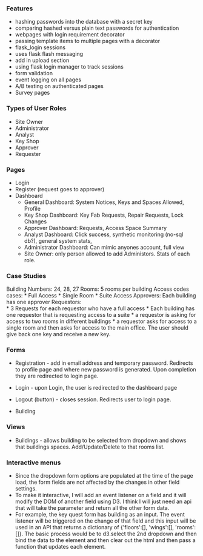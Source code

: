 

### Features

* hashing passwords into the database with a secret key
* comparing hashed versus plain text passwords for authentication
* webpages with login requirement decorator
* passing template items to multiple pages with a decorator
* flask_login sessions
* uses flask flash messaging
* add in upload section  
* using flask login manager to track sessions
* form validation
* event logging on all pages
* A/B testing on authenticated pages
* Survey pages



### Types of User Roles
* Site Owner
* Administrator
* Analyst
* Key Shop
* Approver
* Requester

### Pages
* Login
* Register (request goes to approver)
* Dashboard
    * General Dashboard:  System Notices, Keys and Spaces Allowed, Profile
    * Key Shop Dashboard:  Key Fab Requests, Repair Requests, Lock Changes
    * Approver Dashboard:  Requests, Access Space Summary
    * Analyst Dashboard:  Click success, synthetic monitoring (no-sql db?), general system stats,
    * Administrator Dashboard:  Can mimic anyones account, full view
    * Site Owner: only person allowed to add Administors.  Stats of each role.  



### Case Studies  

Building Numbers:  24, 28, 27
Rooms:  5 rooms per building
Access codes cases:
    * Full Access
    * Single Room
    * Suite Access
Approvers:  Each building has one approver
Requestors:  
    * 3 Requests for each requestor who have a full access
    * Each building has one requestor that is requesting access to a suite
    * a requestor is asking for access to two rooms in different buildings
    * a requestor asks for access to a single room and then asks for access to the main office.  The user should give back one key and receive a new key.  


### Forms

* Registration - add in email address and temporary password.  Redirects to profile page and where new password is generated.  Upon completion they are redirected to login page.

* Login - upon Login, the user is redirected to the dashboard page

* Logout (button) - closes session.  Redirects user to login page.

* Building



### Views

* Buildings - allows building to be selected from dropdown and shows that buildings spaces.  Add/Update/Delete to that rooms list.


### Interactive menus
*  Since the dropdown form options are populated at the time of the page load, the form fields are not affected by the changes in other field settings.  
*  To make it interactive, I will add an event listener on a field and it will modify the DOM of another field using D3.  I think I will just need an api that will take the parameter and return all the other form data.  
* For example, the key quest form has building as an input.  The event listener will be triggered on the change of that field and this input will be used in an API that returns a dictionary of {'floors':[], 'wings':[], 'rooms':[]}.  The basic process would be to d3.select the 2nd dropdown and then bind the data to the element and then clear out the html and then pass a function that updates each element.  

